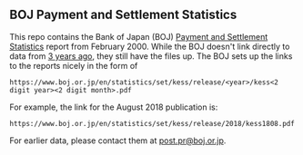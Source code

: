 ## BOJ Payment and Settlement Statistics

This repo contains the Bank of Japan (BOJ) [Payment and Settlement Statistics](https://www.boj.or.jp/en/statistics/set/kess/index.htm/) report from February 2000. While the BOJ doesn't link directly to data from [3 years ago](https://www.boj.or.jp/en/statistics/outline/notice_2018/not181031b.htm/), they still have the files up. The BOJ sets up the links to the reports nicely in the form of

    https://www.boj.or.jp/en/statistics/set/kess/release/<year>/kess<2 digit year><2 digit month>.pdf

For example, the link for the August 2018 publication is:

    https://www.boj.or.jp/en/statistics/set/kess/release/2018/kess1808.pdf

For earlier data, please contact them at post.pr@boj.or.jp.
